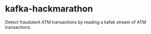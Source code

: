 # kafka-hackmarathon

Detect fraudulent ATM transactions by reading a kafak stream of ATM transactions.
